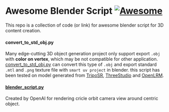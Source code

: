 # Awesome Blender Script [![Awesome](https://awesome.re/badge.svg)](https://awesome.re)
This repo is a collection of code (or link) for awesome blender script for 3D content creation.

#### convert_to_std_obj.py
Many edge-cutting 3D object generation project only support export `.obj` with **color on vertex**, which may be not compatible for other application.
[convert_to_std_obj.py](convert_to_std_obj.py) can convert this type of `.obj` and export standard `.mtl` and `.png` texture file with `smart uv project` in blender.
this script has been tested on model generated from [TripoSR](https://github.com/VAST-AI-Research/TripoSR), [ThreeStudio](https://github.com/threestudio-project/threestudio) and [OpenLRM](https://github.com/3DTopia/OpenLRM).



#### [blender_script.py](https://github.com/openai/point-e/blob/main/point_e/evals/scripts/blender_script.py)
Created by OpenAI for rendering cricle orbit camera view around centric object.
